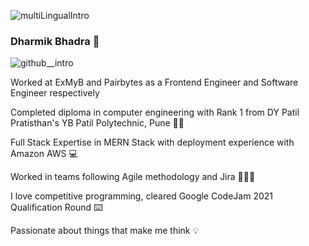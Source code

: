 ![multiLingualIntro](https://user-images.githubusercontent.com/61378660/138584048-bd393503-03f1-4391-ba35-d05d8bab15cf.gif)
### Dharmik Bhadra 👋

![github__intro](https://user-images.githubusercontent.com/61378660/138587640-44564e42-ff62-4148-8235-a34bc51aabba.gif)

Worked at ExMyB and Pairbytes as a Frontend Engineer and Software Engineer respectively

Completed diploma in computer engineering with Rank 1 from DY Patil Pratisthan's YB Patil Polytechnic, Pune 👨‍🎓

Full Stack Expertise in MERN Stack with deployment experience with Amazon AWS 💻

Worked in teams following Agile methodology and Jira 👩🏻‍💻

I love competitive programming, cleared Google CodeJam 2021 Qualification Round ⌨️

Passionate about things that make me think 💡


<!--
**theCodeTeen/theCodeTeen** is a ✨ _special_ ✨ repository because its `README.md` (this file) appears on your GitHub profile.

Here are some ideas to get you started:

- 🔭 I’m currently working on ...
- 🌱 I’m currently learning ...
- 👯 I’m looking to collaborate on ...
- 🤔 I’m looking for help with ...
- 💬 Ask me about ...
- 📫 How to reach me: ...
- 😄 Pronouns: ...
- ⚡ Fun fact: ...
-->
